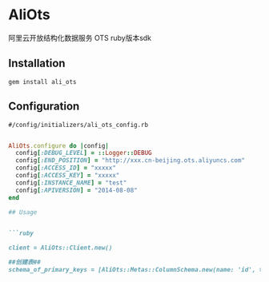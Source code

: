 # AliOts

阿里云开放结构化数据服务 OTS ruby版本sdk

## Installation

    gem install ali_ots

## Configuration

    #/config/initializers/ali_ots_config.rb
```ruby

AliOts.configure do |config|
  config[:DEBUG_LEVEL] = ::Logger::DEBUG
  config[:END_POSITION] = "http://xxx.cn-beijing.ots.aliyuncs.com"
  config[:ACCESS_ID] = "xxxxx"
  config[:ACCESS_KEY] = "xxxxx"
  config[:INSTANCE_NAME] = "test"
  config[:APIVERSION] = "2014-08-08"
end

## Usage


```ruby

client = AliOts::Client.new()

##创建表##
schema_of_primary_keys = [AliOts::Metas::ColumnSchema.new(name: 'id', type: AliOts::Metas::Enums::ColumnType::INTEGER)]
